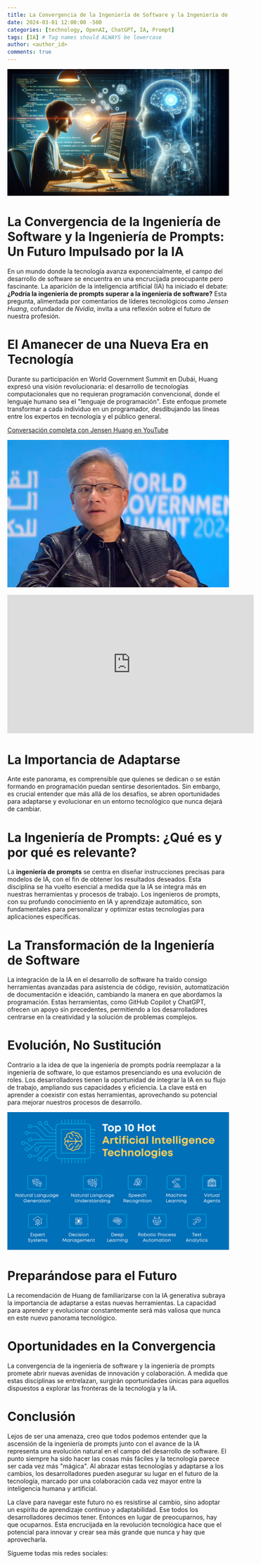 ```yaml
---
title: La Convergencia de la Ingeniería de Software y la Ingeniería de Prompts 
date: 2024-03-01 12:00:00 -500
categories: [technology, OpenAI, ChatGPT, IA, Prompt] 
tags: [IA] # Tag names should ALWAYS be lowercase
author: <author_id>
comments: true
---
```

![image](/assets/img/software%20prompts.webp)

# La Convergencia de la Ingeniería de Software y la Ingeniería de Prompts: Un Futuro Impulsado por la IA

En un mundo donde la tecnología avanza exponencialmente, el campo del desarrollo de software se encuentra en una encrucijada preocupante pero fascinante. La aparición de la inteligencia artificial (IA) ha iniciado el debate: **¿Podría la ingeniería de prompts superar a la ingeniería de software?** Esta pregunta, alimentada por comentarios de líderes tecnológicos como *Jensen Huang*, cofundador de *Nvidia*, invita a una reflexión sobre el futuro de nuestra profesión.

# El Amanecer de una Nueva Era en Tecnología
Durante su participación en World Government Summit en Dubái, Huang expresó una visión revolucionaria: el desarrollo de tecnologías computacionales que no requieran programación convencional, donde el lenguaje humano sea el "lenguaje de programación". Este enfoque promete transformar a cada individuo en un programador, desdibujando las líneas entre los expertos en tecnología y el público general. 

[Conversación completa con Jensen Huang en YouTube](https://www.youtube.com/watch?v=8Pm2xEViNIo)

![image](/assets/img/1200_800.jpeg)

<iframe width="560" height="315" src="https://www.youtube.com/embed/8Pm2xEViNIo?si=cvz3mJx3SqMgdr4J&amp;controls=0" title="YouTube video player" frameborder="0" allow="accelerometer; autoplay; clipboard-write; encrypted-media; gyroscope; picture-in-picture; web-share" allowfullscreen></iframe>

# La Importancia de Adaptarse
Ante este panorama, es comprensible que quienes se dedican o se están formando en programación puedan sentirse desorientados. Sin embargo, es crucial entender que más allá de los desafíos, se abren oportunidades para adaptarse y evolucionar en un entorno tecnológico que nunca dejará de cambiar.

# La Ingeniería de Prompts: ¿Qué es y por qué es relevante?
La **ingeniería de prompts** se centra en diseñar instrucciones precisas para modelos de IA, con el fin de obtener los resultados deseados. Esta disciplina se ha vuelto esencial a medida que la IA se integra más en nuestras herramientas y procesos de trabajo. Los ingenieros de prompts, con su profundo conocimiento en IA y aprendizaje automático, son fundamentales para personalizar y optimizar estas tecnologías para aplicaciones específicas.

# La Transformación de la Ingeniería de Software
La integración de la IA en el desarrollo de software ha traído consigo herramientas avanzadas para asistencia de código, revisión, automatización de documentación e ideación, cambiando la manera en que abordamos la programación. Estas herramientas, como GitHub Copilot y ChatGPT, ofrecen un apoyo sin precedentes, permitiendo a los desarrolladores centrarse en la creatividad y la solución de problemas complejos. 

# Evolución, No Sustitución
Contrario a la idea de que la ingeniería de prompts podría reemplazar a la ingeniería de software, lo que estamos presenciando es una evolución de roles. Los desarrolladores tienen la oportunidad de integrar la IA en su flujo de trabajo, ampliando sus capacidades y eficiencia. La clave está en aprender a coexistir con estas herramientas, aprovechando su potencial para mejorar nuestros procesos de desarrollo.

![image](/assets/img/Blog-post-Top-10-Artificial-Intelligence-Technologies-01.jpg)

# Preparándose para el Futuro
La recomendación de Huang de familiarizarse con la IA generativa subraya la importancia de adaptarse a estas nuevas herramientas. La capacidad para aprender y evolucionar constantemente será más valiosa que nunca en este nuevo panorama tecnológico.

# Oportunidades en la Convergencia
La convergencia de la ingeniería de software y la ingeniería de prompts promete abrir nuevas avenidas de innovación y colaboración. A medida que estas disciplinas se entrelazan, surgirán oportunidades únicas para aquellos dispuestos a explorar las fronteras de la tecnología y la IA.

# Conclusión
Lejos de ser una amenaza, creo que todos podemos entender que la ascensión de la ingeniería de prompts junto con el avance de la IA representa una evolución natural en el campo del desarrollo de software. El punto siempre ha sido hacer las cosas más fáciles y la tecnología parece ser cada vez más "mágica". Al abrazar estas tecnologías y adaptarse a los cambios, los desarrolladores pueden asegurar su lugar en el futuro de la tecnología, marcado por una colaboración cada vez mayor entre la inteligencia humana y artificial.

La clave para navegar este futuro no es resistirse al cambio, sino adoptar un espíritu de aprendizaje continuo y adaptabilidad. Ese todos los desarrolladores decimos tener. Entonces en lugar de preocuparnos, hay que ocuparnos. Esta encrucijada en la revolución tecnológica hace que el potencial para innovar y crear sea más grande que nunca y hay que aprovecharla. 

Sígueme todas mis redes sociales: 

